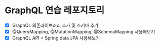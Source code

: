 # GraphQL 연습 레포지토리

- [x] GraphQL 의존라이브러리 추가 및 스키마 추가
- [x] @QueryMapping, @MutationMapping, @SchemaMapping 사용해보기
- [x] GraphQL API + Spring data JPA 사용해보기
